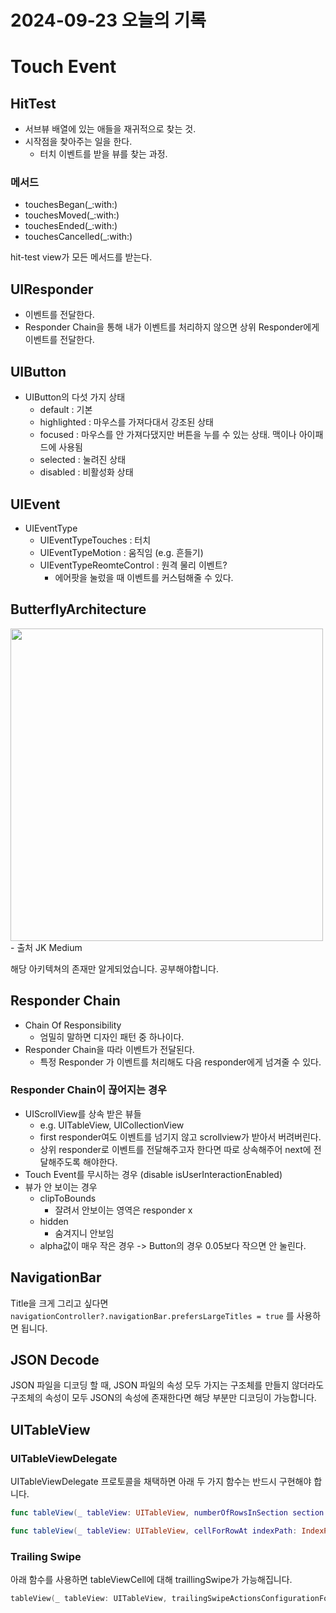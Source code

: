 # 2024-09-23 오늘의 기록

# Touch Event

## HitTest

- 서브뷰 배열에 있는 애들을 재귀적으로 찾는 것.
- 시작점을 찾아주는 일을 한다.
  - 터치 이벤트를 받을 뷰를 찾는 과정.

### 메서드

- touchesBegan(\_:with:)
- touchesMoved(\_:with:)
- touchesEnded(\_:with:)
- touchesCancelled(\_:with:)

hit-test view가 모든 메서드를 받는다.

## UIResponder

- 이벤트를 전달한다.
- Responder Chain을 통해 내가 이벤트를 처리하지 않으면 상위 Responder에게 이벤트를 전달한다.

## UIButton

- UIButton의 다섯 가지 상태
  - default : 기본
  - highlighted : 마우스를 가져다대서 강조된 상태
  - focused : 마우스를 안 가져다댔지만 버튼을 누를 수 있는 상태. 맥이나 아이패드에 사용됨
  - selected : 눌려진 상태
  - disabled : 비활성화 상태

## UIEvent

- UIEventType
  - UIEventTypeTouches : 터치
  - UIEventTypeMotion : 움직임 (e.g. 흔들기)
  - UIEventTypeReomteControl : 원격 물리 이벤트?
    - 에어팟을 눌렀을 때 이벤트를 커스텀해줄 수 있다.

## ButterflyArchitecture

<img src="https://i.imgur.com/Umb0JeD.png" width="500" />
- 출처 JK Medium

해당 아키텍쳐의 존재만 알게되었습니다.
공부해야합니다.

## Responder Chain

- Chain Of Responsibility
  - 엄밀히 말하면 디자인 패턴 중 하나이다.
- Responder Chain을 따라 이벤트가 전달된다.
  - 특정 Responder 가 이벤트를 처리해도 다음 responder에게 넘겨줄 수 있다.

### Responder Chain이 끊어지는 경우

- UIScrollView를 상속 받은 뷰들
  - e.g. UITableView, UICollectionView
  - first responder여도 이벤트를 넘기지 않고 scrollview가 받아서 버려버린다.
  - 상위 responder로 이벤트를 전달해주고자 한다면 따로 상속해주어 next에 전달해주도록 해야한다.
- Touch Event를 무시하는 경우 (disable isUserInteractionEnabled)
- 뷰가 안 보이는 경우
  - clipToBounds
    - 잘려서 안보이는 영역은 responder x
  - hidden
    - 숨겨지니 안보임
  - alpha값이 매우 작은 경우 -> Button의 경우 0.05보다 작으면 안 눌린다.

## NavigationBar

Title을 크게 그리고 싶다면 `navigationController?.navigationBar.prefersLargeTitles = true`
를 사용하면 됩니다.

## JSON Decode

JSON 파일을 디코딩 할 때, JSON 파일의 속성 모두 가지는 구조체를 만들지 않더라도 구조체의 속성이 모두 JSON의 속성에 존재한다면 해당 부분만 디코딩이 가능합니다.

## UITableView

### UITableViewDelegate

UITableViewDelegate 프로토콜을 채택하면 아래 두 가지 함수는 반드시 구현해야 합니다.

```swift
func tableView(_ tableView: UITableView, numberOfRowsInSection section: Int) -> Int { }

func tableView(_ tableView: UITableView, cellForRowAt indexPath: IndexPath) -> UITableViewCell { }
```

### Trailing Swipe

아래 함수를 사용하면 tableViewCell에 대해 traillingSwipe가 가능해집니다.

```swift
tableView(_ tableView: UITableView, trailingSwipeActionsConfigurationForRowAt indexPath: IndexPath) -> UISwipeActionsConfiguration?
```
